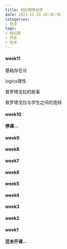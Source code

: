 ```yaml
---
title: 柏拉图神话学
date: 2021-11-23 20:36:30
categories:
- 哲学
tags:
- 柏拉图
- 历史
- 哲学
---
```


#### week11

基础存在论

logics理性

普罗塔戈拉的故事

普罗塔戈拉与学生之间的诡辩

#### week10

**停课...**

#### week9

#### week8

#### week7

#### week6

#### week5



#### week4



#### week3



#### week2



#### week1

**还未开课...**
